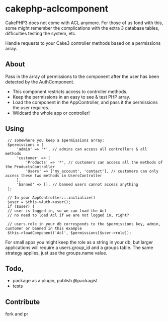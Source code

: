 # cakephp-aclcomponent

CakePHP3 does not come with ACL anymore. 
For those of us fond with this, some might remember the complications with the extra 3 database tables, 
difficulties testing the system, etc. 

Handle requests to your Cake3 controller methods based on a permissions array.

## About 

Pass in the array of permissions to the component after the user has been detected by the AuthComponent.

* This component restricts access to controller methods. 
* Keep the permissions in an easy to see & test PHP array. 
* Load the component in the AppController, and pass it the permissions the user requires. 
* Wildcard the whole app or controller!

## Using

```
 // somewhere you keep a $permissions array:
 $permissions = [
     'admin' => '*', // admins can access all controllers & all methods
     'customer' => [
         'Products' => '*', // customers can access all the methods of the ProductsController
         'Users' => ['my_account', 'contact'], // customers can only access these two methods in UsersController
     ],
     'banned' => [], // banned users cannot access anything
 ];
 
 // In your AppController:::initialize()
 $user = $this->Auth->user();
 if ($user) {
 // user is logged in, so we can load the Acl
 // no need to load Acl if we are not logged in, right?
 
 // users.role in your db corresponds to the $permissions key, admin, customer or banned in this example
 $this->loadComponent('Acl', $permissions[$user->role]); 

```

For small apps you might keep the role as a string in your db, but larger applications will require a users.group_id and a groups table. The same strategy applies, just use the groups.name value. 


## Todo, 

* package as a plugin, publish @packagist
* tests

## Contribute
fork and pr






